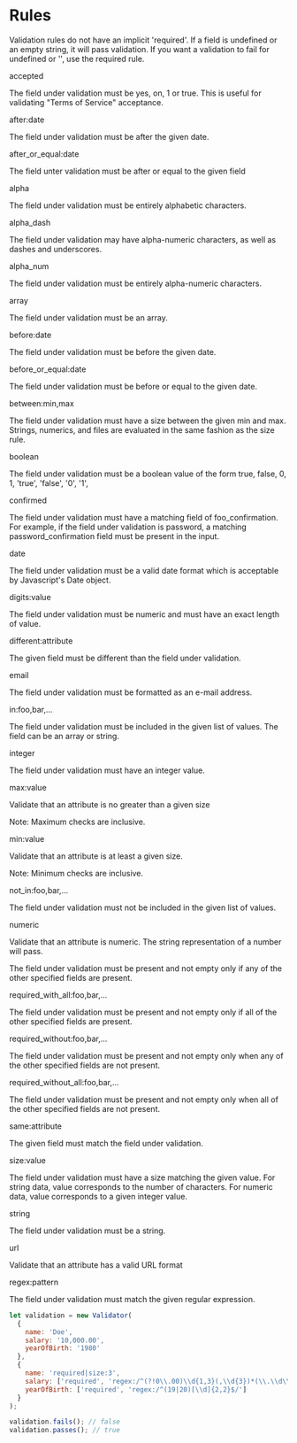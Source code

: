 # Rules

Validation rules do not have an implicit 'required'. If a field is undefined or an empty string, it will pass validation. If you want a validation to fail for undefined or '', use the required rule.

accepted

The field under validation must be yes, on, 1 or true. This is useful for validating "Terms of Service" acceptance.

after:date

The field under validation must be after the given date.

after_or_equal:date

The field unter validation must be after or equal to the given field

alpha

The field under validation must be entirely alphabetic characters.

alpha_dash

The field under validation may have alpha-numeric characters, as well as dashes and underscores.

alpha_num

The field under validation must be entirely alpha-numeric characters.

array

The field under validation must be an array.

before:date

The field under validation must be before the given date.

before_or_equal:date

The field under validation must be before or equal to the given date.

between:min,max

The field under validation must have a size between the given min and max. Strings, numerics, and files are evaluated in the same fashion as the size rule.

boolean

The field under validation must be a boolean value of the form true, false, 0, 1, 'true', 'false', '0', '1',

confirmed

The field under validation must have a matching field of foo_confirmation. For example, if the field under validation is password, a matching password_confirmation field must be present in the input.

date

The field under validation must be a valid date format which is acceptable by Javascript's Date object.

digits:value

The field under validation must be numeric and must have an exact length of value.

different:attribute

The given field must be different than the field under validation.

email

The field under validation must be formatted as an e-mail address.

in:foo,bar,...

The field under validation must be included in the given list of values. The field can be an array or string.

integer

The field under validation must have an integer value.

max:value

Validate that an attribute is no greater than a given size

Note: Maximum checks are inclusive.

min:value

Validate that an attribute is at least a given size.

Note: Minimum checks are inclusive.

not_in:foo,bar,...

The field under validation must not be included in the given list of values.

numeric

Validate that an attribute is numeric. The string representation of a number will pass.

The field under validation must be present and not empty only if any of the other specified fields are present.

required_with_all:foo,bar,...

The field under validation must be present and not empty only if all of the other specified fields are present.

required_without:foo,bar,...

The field under validation must be present and not empty only when any of the other specified fields are not present.

required_without_all:foo,bar,...

The field under validation must be present and not empty only when all of the other specified fields are not present.

same:attribute

The given field must match the field under validation.

size:value

The field under validation must have a size matching the given value. For string data, value corresponds to the number of characters. For numeric data, value corresponds to a given integer value.

string

The field under validation must be a string.

url

Validate that an attribute has a valid URL format

regex:pattern

The field under validation must match the given regular expression.

```javascript
let validation = new Validator(
  {
    name: 'Doe',
    salary: '10,000.00',
    yearOfBirth: '1980'
  },
  {
    name: 'required|size:3',
    salary: ['required', 'regex:/^(?!0\\.00)\\d{1,3}(,\\d{3})*(\\.\\d\\d)?$/'],
    yearOfBirth: ['required', 'regex:/^(19|20)[\\d]{2,2}$/']
  }
);

validation.fails(); // false
validation.passes(); // true
```
